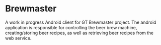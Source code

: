 Brewmaster
==========

A work in progress Android client for GT Brewmaster project. The android application is responsible for controlling the beer brew machine, creating/storing beer recipes, as well as retrieving beer recipes from the web service.
